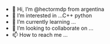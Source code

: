 - 👋 Hi, I’m @hectormdp from argentina 
- 👀 I’m interested in ...C++ python
- 🌱 I’m currently learning ...
- 💞️ I’m looking to collaborate on ...
- 📫 How to reach me ...

<!---
hectormdp/hectormdp is a ✨ special ✨ repository because its `README.md` (this file) appears on your GitHub profile.
You can click the Preview link to take a look at your changes.
--->
